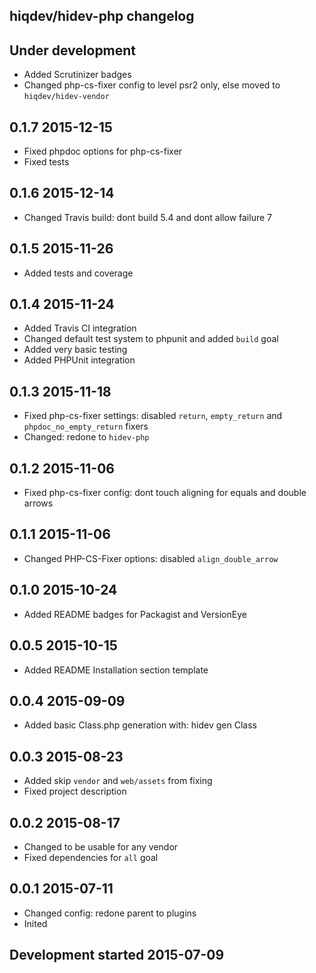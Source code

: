 hiqdev/hidev-php changelog
--------------------------

## Under development

- Added Scrutinizer badges
- Changed php-cs-fixer config to level psr2 only, else moved to `hiqdev/hidev-vendor`

## 0.1.7 2015-12-15

- Fixed phpdoc options for php-cs-fixer
- Fixed tests

## 0.1.6 2015-12-14

- Changed Travis build: dont build 5.4 and dont allow failure 7

## 0.1.5 2015-11-26

- Added tests and coverage

## 0.1.4 2015-11-24

- Added Travis CI integration
- Changed default test system to phpunit and added `build` goal
- Added very basic testing
- Added PHPUnit integration

## 0.1.3 2015-11-18

- Fixed php-cs-fixer settings: disabled `return`, `empty_return` and `phpdoc_no_empty_return` fixers
- Changed: redone to `hidev-php`

## 0.1.2 2015-11-06

- Fixed php-cs-fixer config: dont touch aligning for equals and double arrows

## 0.1.1 2015-11-06

- Changed PHP-CS-Fixer options: disabled `align_double_arrow`

## 0.1.0 2015-10-24

- Added README badges for Packagist and VersionEye

## 0.0.5 2015-10-15

- Added README Installation section template

## 0.0.4 2015-09-09

- Added basic Class.php generation with: hidev gen Class

## 0.0.3 2015-08-23

- Added skip `vendor` and `web/assets` from fixing
- Fixed project description

## 0.0.2 2015-08-17

- Changed to be usable for any vendor
- Fixed dependencies for `all` goal

## 0.0.1 2015-07-11

- Changed config: redone parent to plugins
- Inited

## Development started 2015-07-09

